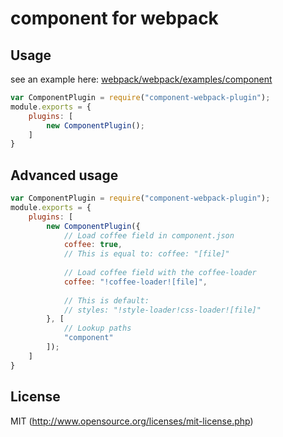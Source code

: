 # component for webpack

## Usage

see an example here: [webpack/webpack/examples/component](https://github.com/webpack/webpack/tree/master/examples/component)

``` javascript
var ComponentPlugin = require("component-webpack-plugin");
module.exports = {
	plugins: [
		new ComponentPlugin();
	]
}
```

## Advanced usage

``` javascript
var ComponentPlugin = require("component-webpack-plugin");
module.exports = {
	plugins: [
		new ComponentPlugin({
			// Load coffee field in component.json
			coffee: true,
			// This is equal to: coffee: "[file]"
			
			// Load coffee field with the coffee-loader
			coffee: "!coffee-loader![file]",
			
			// This is default:
			// styles: "!style-loader!css-loader![file]"
		}, [
			// Lookup paths
			"component"
		]);
	]
}
```


## License

MIT (http://www.opensource.org/licenses/mit-license.php)